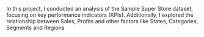 In this project, I conducted an analysis of the Sample Super Store dataset, focusing on key performance indicators (KPIs).
Additionally, I explored the relationship between Sales, Profits and other factors like States, Categories, Segments and Regions 

